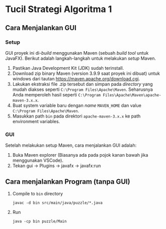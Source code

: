 # Tucil Strategi Algoritma 1

## Cara Menjalankan GUI
### Setup
GUI proyek ini di-*build* menggunakan Maven (sebuah *build tool* untuk JavaFX). Berikut adalah langkah-langkah untuk melakukan *setup* Maven.
1. Pastikan Java Development Kit (JDK) sudah terinstall.
2. Download zip binary Maven (version 3.9.9 saat proyek ini dibuat) untuk windows dari tautan https://maven.apache.org/download.cgi. 
3. Lakukan ekstraksi file .zip tersebut dan simpan pada *directory* yang mudah diakses seperti `C:\Program Files\Apache\Maven`. Seharusnya Anda memperoleh hasil seperti `C:\Program Files\Apache\Maven\apache-maven-3.x.x`.
4. Buat system variable baru dengan *name* `MAVEN_HOME` dan value `C:\Program Files\Apache\Maven`.
5. Masukkan path `bin` pada direktori `apache-maven-3.x.x` ke path environment variables. 
### GUI
Setelah melakukan setup Maven, cara menjalankan GUI adalah:
1. Buka Maven explorer (Biasanya ada pada pojok kanan bawah jika menggunakan VSCode).
2. Tekan gui -> Plugins -> javafx -> javafx:run

## Cara menjalankan Program (tanpa GUI)
1. Compile to `bin` directory

    ```
    javac -d bin src/main/java/puzzle/*.java 
    ```

2. Run 

    ```
    java -cp bin puzzle/Main
    ```
